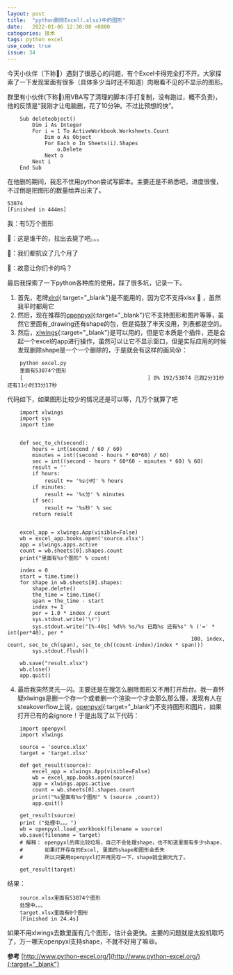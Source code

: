 ```yaml
---
layout: post
title:  "python删除Excel(.xlsx)中的图形"
date:   2022-01-06 12:30:00 +0800
categories: 技术
tags: python excel
use_code: true
issue: 34
---
```


今天小伙伴（下称:butterfly:）遇到了很恶心的问题，有个Excel卡得完全打不开。大家探索了一下发现里面有很多（具体多少当时还不知道）肉眼看不见的不显示的图形。

<!--more-->

群里有小伙伴(下称:leaves:)用VBA写了清理的脚本(手打复制，没有跑过，概不负责)，他的反馈是“我刚才让电脑删，花了10分钟。不过比预想的快”。

```
    Sub deleteobject()
        Dim i As Integer
        For i = 1 To ActiveWorkbook.Worksheets.Count
            Dim o As Object
            For Each o In Sheets(i).Shapes
                o.Delete
            Next o
        Next i
    End Sub
```

在他删的期间，我忍不住用python尝试写脚本。主要还是不熟悉吧，进度很慢，不过倒是把图形的数量给弄出来了。

```
53074
[Finished in 444ms]
```
我：有5万个图形

:leaves:：这是谁干的，拉出去毙了吧。。。

:butterfly:：我们都抗议了几个月了

:leaves:：故意让你们卡的吗？

最后我探索了一下python各种库的使用，踩了很多坑，记录一下。

1. 首先，老牌[xlrd](https://xlrd.readthedocs.io/){:target="_blank"}是不能用的，因为它不支持xlsx :vomiting_face: ，虽然我平时都用它
2. 然后，现在推荐的[openpyxl](https://openpyxl.readthedocs.io/en/stable/){:target="_blank"}它不支持图形和图片等等，虽然它里面有_drawing还有shape的包，但是捣鼓了半天没用，列表都是空的。
3. 然后，[xlwings](https://www.xlwings.org/){:target="_blank"}是可以用的，但是它本质是个插件，还是会起一个excel的app进行操作，虽然可以让它不显示窗口，但是实际应用的时候发现删除shape是一个一个删除的，于是就会有这样的画风:dizzy_face:：
```
    python excel.py
    里面有53074个图形
    [                                        ] 0% 192/53074 已跑2分31秒 还有11小时33分17秒    
```
代码如下，如果图形比较少的情况还是可以等，几万个就算了吧
```
    import xlwings
    import sys
    import time


    def sec_to_ch(second):
        hours = int(second / 60 / 60)
        minutes = int((second - hours * 60*60) / 60)
        sec = int((second - hours * 60*60 - minutes * 60) % 60)
        result = ''
        if hours:
            result += '%s小时' % hours
        if minutes:
            result += '%s分' % minutes
        if sec:
            result += '%s秒' % sec
        return result


    excel_app = xlwings.App(visible=False)
    wb = excel_app.books.open('source.xlsx')
    app = xlwings.apps.active
    count = wb.sheets[0].shapes.count
    print("里面有%s个图形" % count)

    index = 0
    start = time.time()
    for shape in wb.sheets[0].shapes:
        shape.delete()
        the_time = time.time()
        span = the_time - start
        index += 1
        per = 1.0 * index / count
        sys.stdout.write('\r')
        sys.stdout.write("[%-40s] %d%% %s/%s 已跑%s 还有%s" % ('=' * int(per*40), per *
                                                           100, index, count, sec_to_ch(span), sec_to_ch((count-index)/index * span)))
        sys.stdout.flush()

    wb.save("result.xlsx")
    wb.close()
    app.quit()
```

4. 最后我突然灵光一闪。主要还是在搜怎么删除图形又不用打开后台。我一直怀疑xlwings是删一个存一个或者删一个渲染一个才会那么那么慢，发现有人在steakoverflow上说，[openpyxl](https://openpyxl.readthedocs.io/en/stable/){:target="_blank"}不支持图形和图片，如果打开已有的会ignore！于是出现了以下代码：
```
    import openpyxl
    import xlwings

    source = 'source.xlsx'
    target = 'target.xlsx'

    def get_result(source):
        excel_app = xlwings.App(visible=False)
        wb = excel_app.books.open(source)
        app = xlwings.apps.active
        count = wb.sheets[0].shapes.count
        print("%s里面有%s个图形" % (source ,count))
        app.quit()

    get_result(source)
    print ("处理中。。。")
    wb = openpyxl.load_workbook(filename = source)
    wb.save(filename = target)
    # 解释： openpyxl的库比较垃圾，自己不会处理shape，也不知道里面有多少shape.
    #       如果打开存在的Excel, 里面的shape和图形会丢失
    #       所以只要用openpyxl打开再另存一下，shape就全删光光了。

    get_result(target)
```
结果：
```
    source.xlsx里面有53074个图形
    处理中。。。
    target.xlsx里面有0个图形
    [Finished in 24.4s]
```
如果不用xlwings去数里面有几个图形，估计会更快。主要的问题就是太投机取巧了，万一哪天openpyxl支持shape，不就不好用了嘛:laughing:。

**参考** [http://www.python-excel.org/](http://www.python-excel.org/){:target="_blank"}
